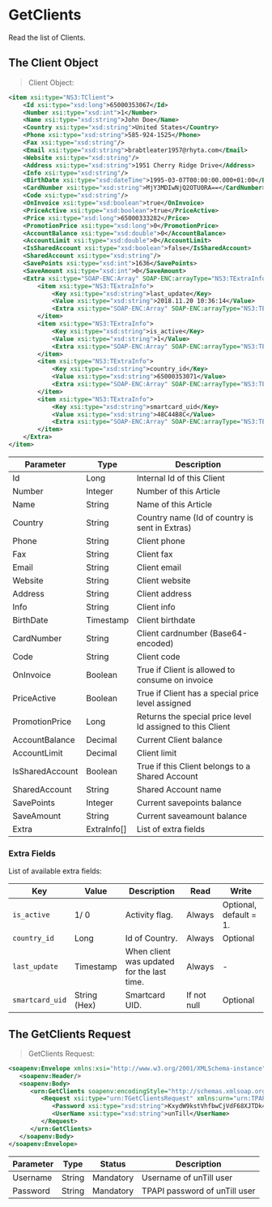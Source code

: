 # GetClients

Read the list of Clients.

## The Client Object

> Client Object:

```xml
<item xsi:type="NS3:TClient">
    <Id xsi:type="xsd:long">65000353067</Id>
    <Number xsi:type="xsd:int">1</Number>
    <Name xsi:type="xsd:string">John Doe</Name>
    <Country xsi:type="xsd:string">United States</Country>
    <Phone xsi:type="xsd:string">585-924-1525</Phone>
    <Fax xsi:type="xsd:string"/>
    <Email xsi:type="xsd:string">brabtleater1957@rhyta.com</Email>
    <Website xsi:type="xsd:string"/>
    <Address xsi:type="xsd:string">1951 Cherry Ridge Drive</Address>
    <Info xsi:type="xsd:string"/>
    <BirthDate xsi:type="xsd:dateTime">1995-03-07T00:00:00.000+01:00</BirthDate>
    <CardNumber xsi:type="xsd:string">MjY3MDIwNjQ2OTU0RA==</CardNumber>
    <Code xsi:type="xsd:string"/>
    <OnInvoice xsi:type="xsd:boolean">true</OnInvoice>
    <PriceActive xsi:type="xsd:boolean">true</PriceActive>
    <Price xsi:type="xsd:long">65000333282</Price>
    <PromotionPrice xsi:type="xsd:long">0</PromotionPrice>
    <AccountBalance xsi:type="xsd:double">0</AccountBalance>
    <AccountLimit xsi:type="xsd:double">0</AccountLimit>
    <IsSharedAccount xsi:type="xsd:boolean">false</IsSharedAccount>
    <SharedAccount xsi:type="xsd:string"/>
    <SavePoints xsi:type="xsd:int">1636</SavePoints>
    <SaveAmount xsi:type="xsd:int">0</SaveAmount>
    <Extra xsi:type="SOAP-ENC:Array" SOAP-ENC:arrayType="NS3:TExtraInfo[4]">
        <item xsi:type="NS3:TExtraInfo">
            <Key xsi:type="xsd:string">last_update</Key>
            <Value xsi:type="xsd:string">2018.11.20 10:36:14</Value>
            <Extra xsi:type="SOAP-ENC:Array" SOAP-ENC:arrayType="NS3:TExtraInfo[0]"/>
        </item>
        <item xsi:type="NS3:TExtraInfo">
            <Key xsi:type="xsd:string">is_active</Key>
            <Value xsi:type="xsd:string">1</Value>
            <Extra xsi:type="SOAP-ENC:Array" SOAP-ENC:arrayType="NS3:TExtraInfo[0]"/>
        </item>
        <item xsi:type="NS3:TExtraInfo">
            <Key xsi:type="xsd:string">country_id</Key>
            <Value xsi:type="xsd:string">65000353071</Value>
            <Extra xsi:type="SOAP-ENC:Array" SOAP-ENC:arrayType="NS3:TExtraInfo[0]"/>
        </item>
        <item xsi:type="NS3:TExtraInfo">
            <Key xsi:type="xsd:string">smartcard_uid</Key>
            <Value xsi:type="xsd:string">48C44B8C</Value>
            <Extra xsi:type="SOAP-ENC:Array" SOAP-ENC:arrayType="NS3:TExtraInfo[0]"/>
        </item>
    </Extra>
</item>
```

Parameter | Type | Description
----------| -----| -----------
Id | Long | Internal Id of this Client
Number | Integer | Number of this Article
Name | String | Name of this Article
Country | String | Country name (Id of country is sent in Extras)
Phone | String | Client phone
Fax | String | Client fax
Email | String | Client email
Website | String | Client website
Address | String | Client address
Info | String | Client info
BirthDate | Timestamp | Client birthdate
CardNumber | String | Client cardnumber (Base64-encoded)
Code | String | Client code
OnInvoice | Boolean | True if Client is allowed to consume on invoice
PriceActive | Boolean | True if Client has a special price level assigned
PromotionPrice | Long | Returns the special price level Id assigned to this Client
AccountBalance | Decimal | Current Client balance
AccountLimit | Decimal | Client limit
IsSharedAccount | Boolean | True if this Client belongs to a Shared Account
SharedAccount | String | Shared Account name
SavePoints | Integer | Current savepoints balance
SaveAmount | String | Current saveamount balance
Extra | ExtraInfo[] | List of extra fields

### Extra Fields

List of available extra fields:

Key | Value | Description | Read | Write
--- | ----- | ----------- | ---- | -----
`is_active` | 1/ 0 | Activity flag. | Always | Optional, default = 1.
`country_id` | Long | Id of Country. | Always | Optional
`last_update` | Timestamp | When client was updated for the last time. | Always | -
`smartcard_uid` | String (Hex) | Smartcard UID. | If not null | Optional

## The GetClients Request

> GetClients Request:

```xml
<soapenv:Envelope xmlns:xsi="http://www.w3.org/2001/XMLSchema-instance" xmlns:xsd="http://www.w3.org/2001/XMLSchema" xmlns:soapenv="http://schemas.xmlsoap.org/soap/envelope/" xmlns:urn="urn:TPAPIPosIntfU-ITPAPIPOS">
   <soapenv:Header/>
   <soapenv:Body>
      <urn:GetClients soapenv:encodingStyle="http://schemas.xmlsoap.org/soap/encoding/">
         <Request xsi:type="urn:TGetClientsRequest" xmlns:urn="urn:TPAPIPosIntfU">
            <Password xsi:type="xsd:string">KxydW9kstVhfbwCjVdF68XJTDk4sKB</Password>
            <UserName xsi:type="xsd:string">unTill</UserName>
         </Request>
      </urn:GetClients>
   </soapenv:Body>
</soapenv:Envelope>
```

Parameter | Type | Status | Description
--------- | ---- | ------ | -----------
Username | String | Mandatory | Username of unTill user
Password | String | Mandatory | TPAPI password of unTill user
